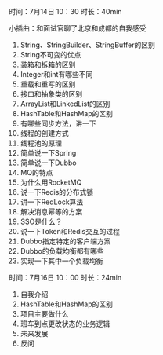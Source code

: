 时间：7月14日 10：30 时长：40min

小插曲：和面试官聊了北京和成都的自我感受

1. String、StringBuilder、StringBuffer的区别
2. String不可变的优点
3. 装箱和拆箱的区别
4. Integer和int有哪些不同
5. 重载和重写的区别
6. 接口和抽象类的区别
7. ArrayList和LinkedList的区别
8. HashTable和HashMap的区别
9. 有哪些同步方法，讲一下
10. 线程的创建方式
11. 线程池的原理
12. 简单说一下Spring
13. 简单说一下Dubbo
14. MQ的特点
15. 为什么用RocketMQ
16. 说一下Redis的分布式锁
17. 讲一下RedLock算法
18. 解决消息幂等的方案
19. SSO是什么？
20. 说一下Token和Redis交互的过程
21. Dubbo指定特定的客户端方案
22. Dubbo的负载均衡都有哪些
23. 实现一下其中一个负载均衡


时间：7月16日 10：00 时长：24min

1. 自我介绍
2. HashTable和HashMap的区别
3. 项目主要做什么
4. 班车到点更改状态的业务逻辑
5. 未来发展
6. 反问